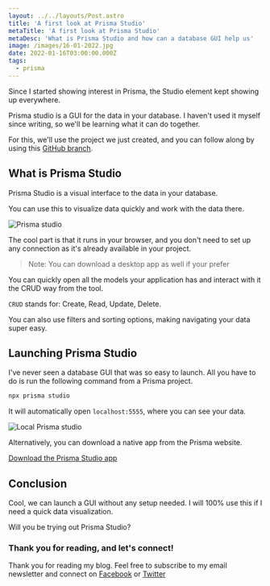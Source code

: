 ```yaml
---
layout: ../../layouts/Post.astro
title: 'A first look at Prisma Studio'
metaTitle: 'A first look at Prisma Studio'
metaDesc: 'What is Prisma Studio and how can a database GUI help us'
image: /images/16-01-2022.jpg
date: 2022-01-16T03:00:00.000Z
tags:
  - prisma
---
```


Since I started showing interest in Prisma, the Studio element kept showing up everywhere.

Prisma studio is a GUI for the data in your database.
I haven't used it myself since writing, so we'll be learning what it can do together.

For this, we'll use the project we just created, and you can follow along by using this [GitHub branch](https://github.com/rebelchris/local-prisma/tree/part-2).

## What is Prisma Studio

Prisma Studio is a visual interface to the data in your database.

You can use this to visualize data quickly and work with the data there.

![Prisma studio](https://cdn.hashnode.com/res/hashnode/image/upload/v1641449124818/38UArvTsP.png)

The cool part is that it runs in your browser, and you don't need to set up any connection as it's already available in your project.

> Note: You can download a desktop app as well if your prefer

You can quickly open all the models your application has and interact with it the CRUD way from the tool.

`CRUD` stands for: Create, Read, Update, Delete.

You can also use filters and sorting options, making navigating your data super easy.

## Launching Prisma Studio

I've never seen a database GUI that was so easy to launch. All you have to do is run the following command from a Prisma project.

```bash
npx prisma studio
```

It will automatically open `localhost:5555`, where you can see your data.

![Local Prisma studio](https://cdn.hashnode.com/res/hashnode/image/upload/v1641449171487/uJP7qiMBGB.png)

Alternatively, you can download a native app from the Prisma website.

[Download the Prisma Studio app](https://www.prisma.io/studio)

## Conclusion

Cool, we can launch a GUI without any setup needed.
I will 100% use this if I need a quick data visualization.

Will you be trying out Prisma Studio?

### Thank you for reading, and let's connect!

Thank you for reading my blog. Feel free to subscribe to my email newsletter and connect on [Facebook](https://www.facebook.com/DailyDevTipsBlog) or [Twitter](https://twitter.com/DailyDevTips1)
